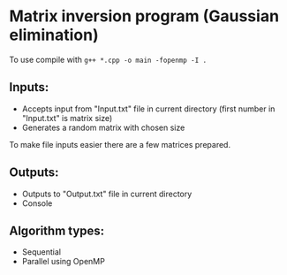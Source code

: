 # Matrix inversion program (Gaussian elimination)

To use compile with `g++ *.cpp -o main -fopenmp -I .`

## Inputs:
- Accepts input from "Input.txt" file in current directory (first number in "Input.txt" is matrix size)
- Generates a random matrix with chosen size

To make file inputs easier there are a few matrices prepared.

## Outputs:
- Outputs to "Output.txt" file in current directory
- Console

## Algorithm types:
- Sequential
- Parallel using OpenMP
